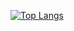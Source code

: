 
[![Top Langs](https://github-readme-stats.vercel.app/api/top-langs/?username=GLPG35&layout=compact)](https://github.com/anuraghazra/github-readme-stats)
